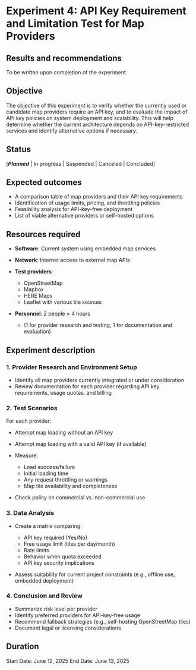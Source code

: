 # Experiment 4: API Key Requirement and Limitation Test for Map Providers

## Results and recommendations

To be written upon completion of the experiment.

## Objective

The objective of this experiment is to verify whether the currently used or candidate map providers require an API key, and to evaluate the impact of API key policies on system deployment and scalability.
This will help determine whether the current architecture depends on API-key-restricted services and identify alternative options if necessary.

## Status

[***Planned*** | In progress | Suspended | Canceled | Concluded]

## Expected outcomes

* A comparison table of map providers and their API key requirements
* Identification of usage limits, pricing, and throttling policies
* Feasibility analysis for API-key-free deployment
* List of viable alternative providers or self-hosted options

## Resources required

* **Software**: Current system using embedded map services
* **Network**: Internet access to external map APIs
* **Test providers**:

  * OpenStreetMap 
  * Mapbox
  * HERE Maps
  * Leaflet with various tile sources
* **Personnel**: 2 people × 4 hours

  * (1 for provider research and testing, 1 for documentation and evaluation)

## Experiment description

### 1. Provider Research and Environment Setup

* Identify all map providers currently integrated or under consideration
* Review documentation for each provider regarding API key requirements, usage quotas, and billing

### 2. Test Scenarios

For each provider:

* Attempt map loading without an API key
* Attempt map loading with a valid API key (if available)
* Measure:

  * Load success/failure
  * Initial loading time
  * Any request throttling or warnings
  * Map tile availability and completeness
* Check policy on commercial vs. non-commercial use

### 3. Data Analysis

* Create a matrix comparing:

  * API key required (Yes/No)
  * Free usage limit (tiles per day/month)
  * Rate limits
  * Behavior when quota exceeded
  * API key security implications
* Assess suitability for current project constraints (e.g., offline use, embedded deployment)

### 4. Conclusion and Review

* Summarize risk level per provider
* Identify preferred providers for API-key-free usage
* Recommend fallback strategies (e.g., self-hosting OpenStreetMap tiles)
* Document legal or licensing considerations

## Duration

Start Date: June 12, 2025
End Date: June 13, 2025
